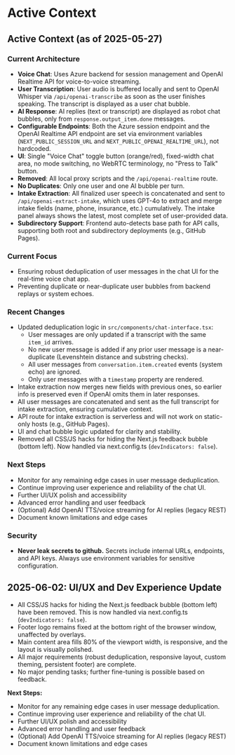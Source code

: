 # Active Context

## Active Context (as of 2025-05-27)

### Current Architecture
- **Voice Chat**: Uses Azure backend for session management and OpenAI Realtime API for voice-to-voice streaming.
- **User Transcription**: User audio is buffered locally and sent to OpenAI Whisper via `/api/openai-transcribe` as soon as the user finishes speaking. The transcript is displayed as a user chat bubble.
- **AI Response**: AI replies (text or transcript) are displayed as robot chat bubbles, only from `response.output_item.done` messages.
- **Configurable Endpoints**: Both the Azure session endpoint and the OpenAI Realtime API endpoint are set via environment variables (`NEXT_PUBLIC_SESSION_URL` and `NEXT_PUBLIC_OPENAI_REALTIME_URL`), not hardcoded.
- **UI**: Single "Voice Chat" toggle button (orange/red), fixed-width chat area, no mode switching, no WebRTC terminology, no "Press to Talk" button.
- **Removed**: All local proxy scripts and the `/api/openai-realtime` route.
- **No Duplicates**: Only one user and one AI bubble per turn.
- **Intake Extraction**: All finalized user speech is concatenated and sent to `/api/openai-extract-intake`, which uses GPT-4o to extract and merge intake fields (name, phone, insurance, etc.) cumulatively. The intake panel always shows the latest, most complete set of user-provided data.
- **Subdirectory Support**: Frontend auto-detects base path for API calls, supporting both root and subdirectory deployments (e.g., GitHub Pages).

### Current Focus
- Ensuring robust deduplication of user messages in the chat UI for the real-time voice chat app.
- Preventing duplicate or near-duplicate user bubbles from backend replays or system echoes.

### Recent Changes
- Updated deduplication logic in `src/components/chat-interface.tsx`:
  - User messages are only updated if a transcript with the same `item_id` arrives.
  - No new user message is added if any prior user message is a near-duplicate (Levenshtein distance and substring checks).
  - All user messages from `conversation.item.created` events (system echo) are ignored.
  - Only user messages with a `timestamp` property are rendered.
- Intake extraction now merges new fields with previous ones, so earlier info is preserved even if OpenAI omits them in later responses.
- All user messages are concatenated and sent as the full transcript for intake extraction, ensuring cumulative context.
- API route for intake extraction is serverless and will not work on static-only hosts (e.g., GitHub Pages).
- UI and chat bubble logic updated for clarity and stability.
- Removed all CSS/JS hacks for hiding the Next.js feedback bubble (bottom left). Now handled via next.config.ts (`devIndicators: false`).

### Next Steps
- Monitor for any remaining edge cases in user message deduplication.
- Continue improving user experience and reliability of the chat UI.
- Further UI/UX polish and accessibility
- Advanced error handling and user feedback
- (Optional) Add OpenAI TTS/voice streaming for AI replies (legacy REST)
- Document known limitations and edge cases

### Security
- **Never leak secrets to github.** Secrets include internal URLs, endpoints, and API keys. Always use environment variables for sensitive configuration.

## 2025-06-02: UI/UX and Dev Experience Update
- All CSS/JS hacks for hiding the Next.js feedback bubble (bottom left) have been removed. This is now handled via next.config.ts (`devIndicators: false`).
- Footer logo remains fixed at the bottom right of the browser window, unaffected by overlays.
- Main content area fills 80% of the viewport width, is responsive, and the layout is visually polished.
- All major requirements (robust deduplication, responsive layout, custom theming, persistent footer) are complete.
- No major pending tasks; further fine-tuning is possible based on feedback.

**Next Steps:**  
- Monitor for any remaining edge cases in user message deduplication.
- Continue improving user experience and reliability of the chat UI.
- Further UI/UX polish and accessibility
- Advanced error handling and user feedback
- (Optional) Add OpenAI TTS/voice streaming for AI replies (legacy REST)
- Document known limitations and edge cases
